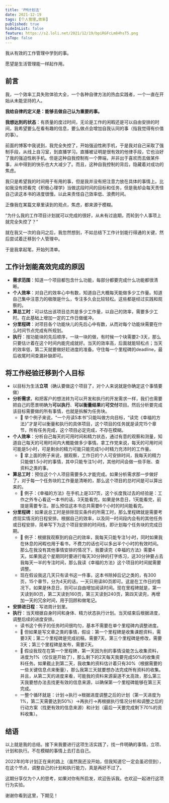 ```yaml
---
title: 'PM计划法'
date: 2021-12-19
tags: [个人管理,效率]
published: true
hideInList: false
feature: https://s2.loli.net/2021/12/19/bpiRGFcLm84hsT5.png
isTop: false
---
```

我从有效的工作管理中学到的事。

愿望是生活管理能一样起作用。

<!--more-->


## 前言

我，一个效率工具失败体验大全，一个各种自律方法的热血实践者，一个一直在开始从未能坚持的人。

**我给自律的定义是：能够去做自己认为重要的事。**

**我想达到的状态**：有质量的度过时间，无论是工作的闲暇还是可以自由安排的时间，我希望要么在看有趣的信息，要么做点会增加自我认同的事（指我觉得有价值的事）。

前面的博客中我说到，我完全失控了，开始强迫性刷手机，于是我对自己采取了强制手段，从线上自习室，到直播学习。直播被证明是很有效的他律手段，它也治好了我的强迫性刷手机。但是这种自我控制有一个弊端，并非出于喜欢而去做某件事，从中得到的快乐也大大减少了。而且，这种自我控制的背后，隐藏着对成功的焦虑。

我只是希望我的时间用于有用的事，但是我并没有把注意力放在具体的事情上。比如我没有把看完《积极心理学》当做这段时间的目标和任务，但是我却会每天责怪自己读这本书的进度很慢。以此来责怪自己效率低、浪费时间。

正像我在某篇文章里读到的观点，焦虑，都来源于模糊。

“为什么我的工作项目计划就可以完成的很好，从未有过逾期，而轮到个人事项上就完全失控了？”

就在我又一次的自问之后，我忽然想到，不如总结下工作计划能行得通的关键，然后尝试着迁移到个人管理中。

于是我拿起笔，开始列清单。


## 工作计划能高效完成的原因

- **需求范围**：知道一个项目都包含什么功能，每部分都要完成什么功能都很清晰。
- **个人效率**：对自己的效率心中有数，知道自己大概每天能做多少工作量。知道自己集中注意力的极限是什么，专注多久会比较轻松。这些都是经过实践和观察的。
- **算总工时**：可以估出该项目总共是多少工作量，以自己的效率，需要多少工时。在此基础上增加一定的工作日做缓冲。
- **分里程碑**：对项目各个功能块儿的先后心中有数，从而对每个功能块需要在什么时间节点完成有所规划。
- **执行**：按功能块的先后顺序，一块一块的做，有时候一个块需要2-3天，那么只要估计着在这个时间内能完成就好。当天的效率高，后面就能轻松点；当天的效率低，第二天就要做好赶进度的准备。守住每一个里程碑的deadline，最后收尾时间查漏补缺即可。

## 将工作经验迁移到个人目标

- 以目标为生活**立项**（确认要做这个项目了，对个人来说就是你确定这个事情要做）
- **分析需求**，和把客户的想法转为可以开发和执行的开发需求一样，我们也需要把自己的愿景明确为**可以执行**、**可以衡量结果**的**可交付**项目。然后分析要完成该目标需要做的所有事情，也就是拆解为任务块。
	- 🌰 举个例子来说，“一个月读5本书”只能叫做方向目标，“读完《幸福的方法》”才是可以衡量和执行的具体项目，这个项目的任务就是读完15个章节，所有任务完成，这个项目必定完成，不存在模糊。
- **个人效率**：分析自己每天的可用时间和精力状态，通过有意的观察和测量，知道自己每天的可用时间内大概能做多少事情。拿工作党来说，每天的可用时间可能是5小时，可是剩余的精力可能只能完成1小时精力充沛时的工作量。
	- 🌰 拿上面的例子来说，据观察，工作日的个人可安排时间，我每天的精力只能做1.5小时的事情，其中只能专注1小时，其他时间会做一些手账、查资料之类的事。
- **算总工时**：预估这个个人项目需要多久才能完成。如果分析需求那一步做好了，对于每一个任务块的工作量是清晰的，那么这个项目的总时间是可以算出来的。
	- 🌰 例子：《幸福的方法》在手机上是337页，这个长度我过去的经验是：工作之外专心看这一本书的话，3天能看完。如果是休息日，1天能看完，前提是需要专注。那么预估这本书总共需要6个小时的时间能看完。
- **分里程碑**：如果说总工时是排除现实条件的所需工时，那么里程碑就是需要考虑现实情况的日程安排。根据自己的效率，以及同一时间段内会有的其他任务或日程安排，简单写下为这个项目安排的时间线，即计划每个任务块的完成日期。
	- 🌰 例子：根据我观察到的自己的效率，我每天只能专注1小时，同时如果我在休息的闲暇也用于看书，不费力的话也可以多出半个小时的有效时间。那么在我没有其他事情安排的情况下，我要读完《幸福的方法》需要4天。如果我这个星期同时要进行每天30分钟的打字练习，这30分钟要占去我每天一半的专注时间，那么我读《幸福的方法》这个项目的时间就需要调整。
	- 现在假设我这几天只有读书这一件事，这本书除掉后记之类的，有300页，15个章节，分为4天的话，一天只用读80页即可。这是在工作日的情况下。如果是休息日，则可以自由增加阅读时间。现在里程碑就是，第一天读到80页，第二天读到160页，第三天读到240页，第四天读完，再增加一天的冗余时间，用于回顾和做笔记。
- **安排进日程**：写进周计划里。
- **执行**：当天根据自身时间和身体、精力状态执行计划。当天结束后根据进度，调整后续的进度安排。
	- 读书这个例子的任务时间很均匀，基本不需要在单个里程碑内调整进度。
	- 🌰 但如果是写文章之类的事情，假设：第一个里程碑是收集课题资料，需要3天；第二个里程碑是完成初稿，需要7天，第三个里程碑是修改，需要3天；第三个里程碑是发布，需要2天。
	- 🌰 假设我现在在第一个里程碑，第一天因为别的事情没能怎么收集资料，进度为1%（仅仅是开始了），那么剩下的2天每天我要完成50%的收集资料任务。如果截止到第二天，我收集的资料估计着只有30%（根据需要的一些关键信息点来衡量），那么我第三天就要想办法完成所有资料的收集。并且，从第二天的进度来看，可能我的资料来源渠道不太高效，那么第三天我要想办法去找更有效的信息来源，以确保第一个里程碑能够在第三天完成。
	- 一整个循环就是：计划->执行->根据进度调整之后的计划（第一天进度为1%，第二天需要达到50%）->再执行->再根据执行情况分析和调整之后的行动方案（找更有效的信息来源）和计划（最后一天要完成剩下70%的资料收集）。

## 结语

以上就是我的总结。接下来我要进行这项生活实践了，找一件明确的事情，立项、计划和执行。不在模糊的事情上去打击自己。

2022年的年计划正在来的路上（虽然我还没开始，但我知道它一定会虽迟但到），在这个节点，调整自己的计划和执行能力，真是再好不过了。

这期分享仅为个人的思考，如果对你有所启发，欢迎告诉我。也欢迎一起进行这项行为实验。

谢谢你看到这里，下期见！